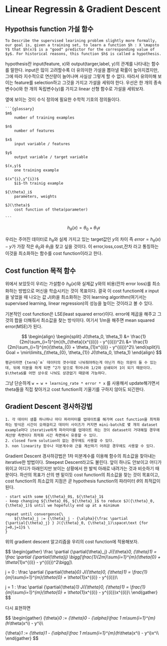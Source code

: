 # Linear Regressin & Gradient Descent

## Hypothsis function 가설 함수

```{admonition} Hypothesis Definition
To Describe the supervised learining problem slightly more formally, our goal is, given a training set, to learn a function $h : X \mapsto Y$ that $h(x)$ is a "good" predictor for the corresponding value of $y$. For historical reasons, this function $h$ is called a hypothesis.
```

hypothesis란 input(feature, x)와 output(targer,label, y)의 관계를 나타내는 함수를 말한다. input은 많이 고려할수록 더 유의미한 가설을 뽑아낼 확률이 높아지겠지만, 그에 따라 지수적으로 연산량이 늘어나며 사실상 그렇게 할 수 없다. 따라서 유의미해 보이는 feature를 selection하고 그것을 가지고 가설을 세워야 한다. 우선은 한 개의 종속변수(x)와 한 개의 독립변수(y)를 가지고 linear 선형 함수로 가설을 세워보자.

옆에 보이는 것이 수식 정의에 필요한 수학적 기호의 정의들이다.

````{margin}
```{glossary}
$m$
    number of training examples

$n$
    number of features

$x$
    input variable / features

$y$
    output variable / target variable

$(x,y)$
    one training example

$(x^{i},y^{i})$
    $i$-th trainig example

${\theta}_i$
    parameters, weights

$J(\theta)$
    cost function of theta(parameter)

```
````

$$
h_{\theta}(x) = \theta_{0} + \theta_{1}x
$$

우리는 주어진 데이터로 $h_{\theta}$와 실제 가지고 있는 target값인 $y$의 차이 즉 $error = h_{\theta}(x) - y$가 가장 작은 $\theta_{0}$와 $\theta_{1}$을 찾고 싶을 것이다. 이 error,loss,cost,잔차 라고 통칭하는 이것을 최소화하는 함수를 cost function이라고 한다.

## Cost function 목적 함수

위에서 보았듯이 우리는 가설함수 $h_{\theta}(x)$와 실제값 y와의 비용(잔차 error loss)를 최소화하는 방법으로 머신을 학습시키는 것이 목표이다. 결국 이 cost function에 $x$ input을 넣었을 때 나오는 값 $J(\theta)$을 최소화하는 것이 learning algorithm(여기서는 supervised learning, linear regression)의 성능을 높이는 것이라고 볼 수 있다.

기본적인 cost function은 LSE(least squared error)이다. error에 제곱을 해주고 그것의 합을 더해줘서 최소값을 찾는 방식이다. 여기서 1/m을 해주면 mean squared error(MSE)가 된다.

$$
\begin{align}
\begin{split}
J(\theta_0, \theta_1) &= \frac{1}{2m}\sum_{i=1}^{m}(h_{\theta}(x^{(i)}) - y^{(i)})^2\\
&= \frac{1}{2m}\sum_{i=1}^{m}(\theta_{0} + \theta_{1}x^{(i)} - y^{(i)})^2\\
\end{split}\\
Goal = \min\limits_{\theta_{0}, \theta_{1}} J(\theta_0, \theta_1)
\end{align}
$$

```{admonition} 왜 m이 아니라 2m인가?
평균이라면 {term}`m` 데이터의 갯수대로 나눠줘야하는게 아닌가 하는 의문이 들 수 있는데, 뒤에 미분을 하게 되면 ^2가 앞으로 튀어나와 1/2와 상쇄되어 1이 되기 때문이다. $\theta$를 어떤 상수로 나눠도 상관없기 때문에 가능하다.
```

그냥 단순하게 `w = w + learning_rate * error * x` 를 사용해서 update해가면서 theta들을 직접 찾아가고 cost function의 기울기를 구하지 않아도 되긴한다.

## Gradient Descent 경사하강법

```{admonition} 왜 경사하강법을 사용하는가?
1. 각 데이터 샘플 하나하나 마다 파라미터를 업데이트를 해가며 cost function을 최적화하는 방식은 시간이 오래걸리고 데이터 사이즈가 커지면 mini-batch로 몇 개의 dataset example마다 iterative하게 파라미터를 업데이트 하는 것이 dataset이 거대해질 경우에 계산량 측면이다 최적화 시간 측면에서 유용할 수 있다.
2. closed form solution이 없는 경우에도 사용할 수 있다.
3. non linearity 함수나 미분계수와 근을 계산하기 어려운 경우에도 사용할 수 있다.
```

Gradient Descent 경사하강법은 1차 미분계수를 이용해 함수의 최소값을 찾아내는 iterative한 방법이다. Steepest Descent라고도 불린다. 앞이 하나도 안보이고 어디가 위이고 어디가 아래인지만 보이는 상황에서 한 발씩 아래로 내려가는 것과 비슷하기 때문이다. 하산의 목표가 산의 맨 밑이듯 cost function의 최소값을 찾는 것이 목표이고, cost function의 최소값의 지점은 곧 hypothesis function의 파라미터 $\theta$의 최적값이 된다.

```{prf:algorithm} Gradient Descent Algorithm
- start with some ${\theta}_0$, ${\theta}_1$
- keep changing ${\theta}_0$, ${\theta}_1$ to reduce $J({\theta}_0, {\theta}_1)$ until we hopefully end up at a minimum

repeat until convergence{\
    ${\theta}_j := {\theta}_j - {\alpha}{\frac \partial {\partial{\theta}_j} } J({\theta}_0, {\theta}_1)\space\text {for j=0,j=1}$ \
}
```

위의 gradient descent 알고리즘을 우리의 cost function에 적용해보자.

$$
\begin{gather}
\frac \partial {\partial{\theta}_j} J({\theta}_0, {\theta}_1) = \frac \partial {\partial{\theta}_j} \bigg[\frac{1}{2m}\sum_{i=1}^{m}(\theta_{0} + \theta_{1}x^{(i)} - y^{(i)})^2\bigg]\\

j = 0 : \frac \partial {\partial{\theta}_0} J({\theta}_0, {\theta}_1) = \frac{1}{m}\sum_{i=1}^{m}(\theta_{0} + \theta_{1}x^{(i)} - y^{(i)})\\

j = 1 : \frac \partial {\partial{\theta}_1} J({\theta}_0, {\theta}_1) = \frac{1}{m}\sum_{i=1}^{m}(\theta_{0} + \theta_{1}x^{(i)} - y^{(i)})x^{(i)}\\
\end{gather}
$$

다시 표현하면

$$
\begin{gather}
{\theta}_0 := {\theta}_0 - {\alpha}\frac 1 m\sum_{i=1}^{m}(h_\theta(x^i) - y^i)\\

{\theta}_1 := {\theta}_1 - {\alpha}\frac 1 m\sum_{i=1}^{m}(h_\theta(x^i) - y^i)x^i\\
\end{gather}
$$

